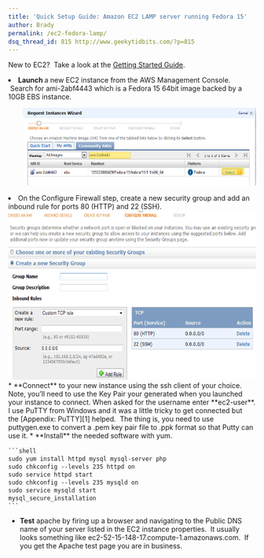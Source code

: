 ```yaml
---
title: 'Quick Setup Guide: Amazon EC2 LAMP server running Fedora 15'
author: Brady
permalink: /ec2-fedora-lamp/
dsq_thread_id: 815 http://www.geekytidbits.com/?p=815
---
```


New to EC2?  Take a look at the <a href="http://ec2dream.webs.com/AWS-Management-Console.pdf" target="_blank">Getting Started Guide</a>.

<li style="text-align: left;">
  <strong>Launch </strong><span class="Apple-style-span" style="font-weight: normal;">a new EC2 instance from the AWS Management Console.  Search for ami-2abf4443 which is a Fedora 15 64bit image backed by a 10GB EBS instance.</span>
</li>

<p style="padding-left: 30px;">
  <strong></strong><img title="fedora-ami" src="/media/fedora-ami1.png" alt="" width="558" height="158" />
</p>

<li style="text-align: left;">
  On the Configure Firewall step, create a new security group and add an inbound rule for ports 80 (HTTP) and 22 (SSH).<img class="alignnone" title="ec2-firewall" src="/media/firewall.png" alt="" width="637" height="344" />
</li>
  * **Connect** to your new instance using the ssh client of your choice. Note, you’ll need to use the Key Pair your generated when you launched your instance to connect. When asked for the username enter **ec2-user**. I use PuTTY from Windows and it was a little tricky to get connected but the [Appendix: PuTTY][1] helped.  The thing is, you need to use puttygen.exe to convert a .pem key pair file to .ppk format so that Putty can use it.
  * **Install** the needed software with yum.

    ```shell
    sudo yum install httpd mysql mysql-server php
    sudo chkconfig --levels 235 httpd on
    sudo service httpd start
    sudo chkconfig --levels 235 mysqld on
    sudo service mysqld start
    mysql_secure_installation
    ```

* **Test** apache by firing up a browser and navigating to the Public DNS name of your server listed in the EC2 instance properties.  It usually looks something like ec2-52-15-148-17.compute-1.amazonaws.com.  If you get the Apache test page you are in business.

[1]: http://docs.amazonwebservices.com/AmazonEC2/gsg/2007-01-19/putty.html
